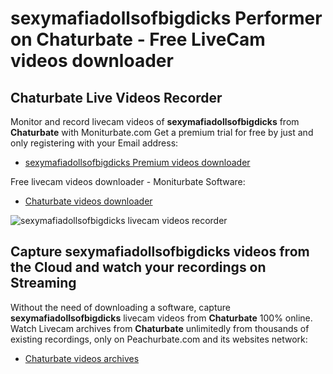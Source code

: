 # sexymafiadollsofbigdicks Performer on Chaturbate - Free LiveCam videos downloader

## Chaturbate Live Videos Recorder

Monitor and record livecam videos of **sexymafiadollsofbigdicks** from **Chaturbate** with Moniturbate.com
Get a premium trial for free by just and only registering with your Email address:
* [sexymafiadollsofbigdicks Premium videos downloader](https://moniturbate.com/request-demo-licence-key.html)

Free livecam videos downloader - Moniturbate Software:
* [Chaturbate videos downloader](https://moniturbate.com/moniturbate-download-software.html)

![sexymafiadollsofbigdicks livecam videos recorder](https://peachurnet.com/templates/moniturbate-software.png)


## Capture sexymafiadollsofbigdicks videos from the Cloud and watch your recordings on Streaming

Without the need of downloading a software, capture **sexymafiadollsofbigdicks** livecam videos from **Chaturbate** 100% online.
Watch Livecam archives from **Chaturbate** unlimitedly from thousands of existing recordings, only on Peachurbate.com and its websites network:
* [Chaturbate videos archives](https://peachurnet.com/)